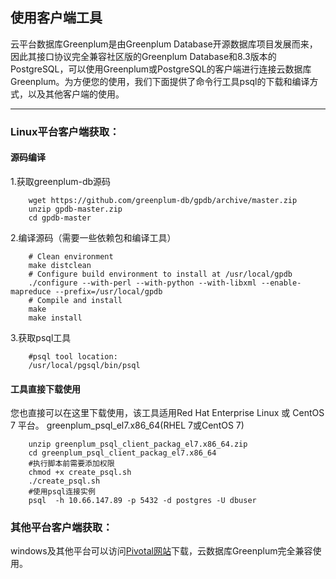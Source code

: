 ## 使用客户端工具
云平台数据库Greenplum是由Greenplum Database开源数据库项目发展而来，因此其接口协议完全兼容社区版的Greenplum Database和8.3版本的PostgreSQL，可以使用Greenplum或PostgreSQL的客户端进行连接云数据库Greenplum。为方便您的使用，我们下面提供了命令行工具psql的下载和编译方式，以及其他客户端的使用。

---
### Linux平台客户端获取：
 
#### 源码编译

1.获取greenplum-db源码

```
	wget https://github.com/greenplum-db/gpdb/archive/master.zip
	unzip gpdb-master.zip
	cd gpdb-master
```

2.编译源码（需要一些依赖包和编译工具）

```
	# Clean environment
	make distclean
	# Configure build environment to install at /usr/local/gpdb
	./configure --with-perl --with-python --with-libxml --enable-mapreduce --prefix=/usr/local/gpdb
	# Compile and install
	make
	make install
```

3.获取psql工具

```
	#psql tool location:
	/usr/local/pgsql/bin/psql
```

#### 工具直接下载使用
您也直接可以在这里下载使用，该工具适用Red Hat Enterprise Linux 或 CentOS 7 平台。
greenplum_psql_el7.x86_64(RHEL 7或CentOS 7)

```
	unzip greenplum_psql_client_packag_el7.x86_64.zip
	cd greenplum_psql_client_packag_el7.x86_64
	#执行脚本前需要添加权限
	chmod +x create_psql.sh
	./create_psql.sh
	#使用psql连接实例
	psql  -h 10.66.147.89 -p 5432 -d postgres -U dbuser
```

### 其他平台客户端获取：
 windows及其他平台可以访问[Pivotal网站][1]下载，云数据库Greenplum完全兼容使用。





  [1]: https://network.pivotal.io/products/pivotal-gpdb?spm=5176.doc43729.2.3.1jMvuU#/releases/2059/file_groups/408

